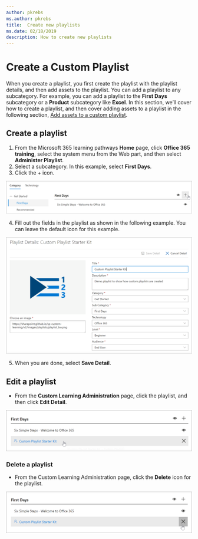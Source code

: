 ```yaml
---
author: pkrebs
ms.author: pkrebs
title:  Create new playlists
ms.date: 02/18/2019
description: How to create new playlists
---
```


# Create a Custom Playlist

When you create a playlist, you first create the playlist with the playlist details, and then add assets to the playlist. You can add a playlist to any subcategory. For example, you can add a playlist to the **First Days** subcategory or a **Product** subcategory like **Excel**. In this section, we’ll cover how to create a playlist, and then cover adding assets to a playlist in the following section, [Add assets to a custom playlist](custom_addassets.md).

## Create a playlist 

1. From the Microsoft 365 learning pathways **Home** page, click **Office 365 training**, select the system menu from the Web part, and then select **Administer Playlist**. 
2. Select a subcategory. In this example, select **First Days**.  
3. Click the + icon.  

![cg-newplaylistbtn.png](media/cg-newplaylistbtn.png)

4.	Fill out the fields in the playlist as shown in the following example. You can leave the default icon for this example. 

![cg-newplaylistdetails.png](media/cg-newplaylistdetails.png)

5.	When you are done, select **Save Detail**. 

## Edit a playlist

- From the **Custom Learning Administration** page, click the playlist, and then click **Edit Detail**.  

![cg-editplaylist.png](media/cg-editplaylist.png)

### Delete a playlist

- From the Custom Learning Administration page, click the **Delete** icon for the playlist.  

![cg-deleteplaylist.png](media/cg-deleteplaylist.png)
